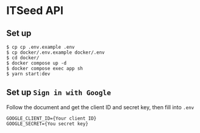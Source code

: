 # ITSeed API

## Set up
```
$ cp cp .env.example .env
$ cp docker/.env.example docker/.env
$ cd docker/
$ docker compose up -d
$ docker compose exec app sh
$ yarn start:dev
```

## Set up `Sign in with Google`
Follow the document and get the client ID and secret key, then fill into `.env`
```
GOOGLE_CLIENT_ID={Your client ID}
GOOGLE_SECRET={You secret key}
```